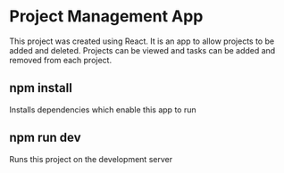 # Project Management App
This project was created using React. It is an app to allow projects to be added and deleted. Projects can be viewed and tasks can be added and removed from each project.

## npm install
Installs dependencies which enable this app to run

## npm run dev
Runs this project on the development server
